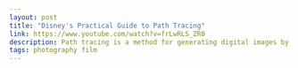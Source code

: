 ```yaml
---
layout: post
title: "Disney's Practical Guide to Path Tracing"
link: https://www.youtube.com/watch?v=frLwRLS_ZR0
description: Path tracing is a method for generating digital images by simulating how light would interact with objects in a virtual world.
tags: photography film
---
```

